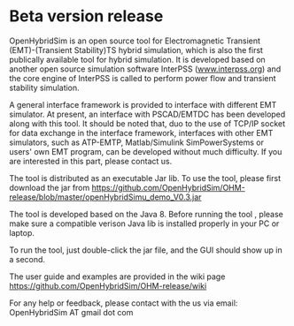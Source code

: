 # Beta version release
OpenHybridSim is an open source tool for Electromagnetic Transient (EMT)-(Transient Stability)TS hybrid simulation, which is also the first publically available tool for hybrid simulation. It is developed based on another open source simulation software InterPSS (www.interpss.org) and the core engine of InterPSS is called to perform power flow and transient stability simulation. 

A general interface framework is provided to interface with different EMT simulator. At present, an interface with PSCAD/EMTDC has been developed along with this tool. It should be noted that, duo to the use of TCP/IP socket for data exchange in the interface framework,  interfaces with other EMT simulators, such as ATP-EMTP, Matlab/Simulink SimPowerSystems or users' own EMT program, can be developed without much difficulty. If you are interested in this part, please contact us.

The tool is distributed as an executable Jar lib. To use the tool, please first download the jar from https://github.com/OpenHybridSim/OHM-release/blob/master/openHybridSimu_demo_V0.3.jar

The tool is developed based on the Java 8. Before running the tool , please make sure a compatible verison Java lib is installed properly in your PC or laptop.

To run the tool, just double-click the jar file, and the GUI should show up in a second.

The user guide and examples are provided in the wiki page
https://github.com/OpenHybridSim/OHM-release/wiki

For any help or feedback, please contact with the us via email: OpenHybridSim AT gmail dot com

